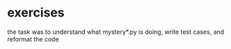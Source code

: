 # exercises

the task was to understand what mystery*.py is doing, write test cases, and reformat the code

